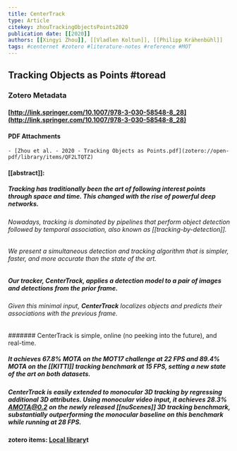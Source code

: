 ```yaml
---
title: CenterTrack
type: Article
citekey: zhouTrackingObjectsPoints2020
publication date: [[2020]]
authors: [[Xingyi Zhou]], [[Vladlen Koltun]], [[Philipp Krähenbühl]]
tags: #centernet #zotero #literature-notes #reference #MOT
---
```

## Tracking Objects as Points #toread
### Zotero Metadata

#### [http://link.springer.com/10.1007/978-3-030-58548-8_28](http://link.springer.com/10.1007/978-3-030-58548-8_28)

#### PDF Attachments
	- [Zhou et al. - 2020 - Tracking Objects as Points.pdf](zotero://open-pdf/library/items/QF2LTQTZ)

#### [[abstract]]:
##### Tracking has traditionally been the art of following interest points through space and time. This changed with the rise of powerful deep networks.
###### Nowadays, tracking is dominated by pipelines that perform object detection followed by temporal association, also known as [[tracking-by-detection]].
###### We present a simultaneous detection and tracking algorithm that is simpler, faster, and more accurate than the state of the art.
##### Our tracker, **CenterTrack**, applies a detection model to a pair of images and detections from the prior frame.
###### Given this minimal input, **CenterTrack** localizes objects and predicts their associations with the previous frame.
####### CenterTrack is simple, online (no peeking into the future), and real-time.
##### It achieves 67.8% MOTA on the **MOT17** challenge at 22 FPS and 89.4% MOTA on the [[KITTI]] tracking benchmark at 15 FPS, setting a new state of the art on both datasets.
##### CenterTrack is easily extended to monocular 3D tracking by regressing additional 3D attributes. Using monocular video input, it achieves 28.3% AMOTA@0.2 on the newly released [[nuScenes]] 3D tracking benchmark, substantially outperforming the monocular baseline on this benchmark while running at 28 FPS.
#### zotero items: [Local library](zotero://select/items/1_G9HIGQCK)t
##
